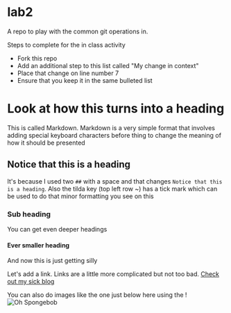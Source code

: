 # lab2
A repo to play with the common git operations in.

Steps to complete for the in class activity
- Fork this repo
- Add an additional step to this list called "My change in context"
- Place that change on line number 7
- Ensure that you keep it in the same bulleted list

# Look at how this turns into a heading
This is called Markdown. Markdown is a very simple format that involves adding special keyboard characters before thing to change the meaning of how it should be presented
## Notice that this is a heading
It's because I used two `##` with a space and that changes `Notice that this is a heading`. Also the tilda key (top left row ~) has a tick mark which can be used to do that minor formatting you see on this
### Sub heading
You can get even deeper headings
#### Ever smaller heading
And now this is just getting silly

Let's add a link.
Links are a little more complicated but not too bad. [Check out my sick blog](https://btopro.com/)

You can also do images like the one just below here using the !
![Oh Spongebob](https://media.giphy.com/media/3oEjI4sFlp73fvEYgw/giphy.gif)
